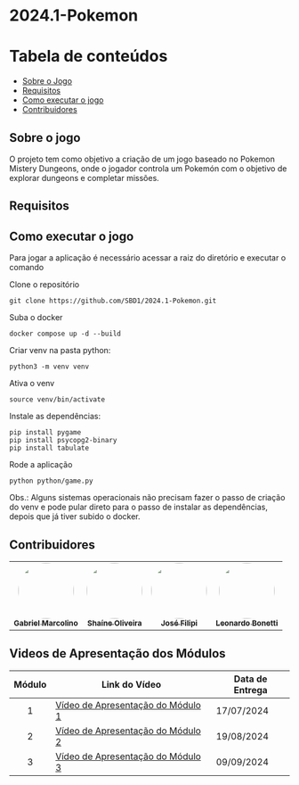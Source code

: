 # 2024.1-Pokemon

Tabela de conteúdos
=================
<!--ts-->
   * [Sobre o Jogo](#Sobre-o-jogo)
   * [Requisitos](#Requisitos)
   * [Como executar o jogo](#Como-executar-o-jogo)
   * [Contribuidores](#Contribuidores)
     
<!--te-->

## Sobre o jogo

O projeto tem como objetivo a criação de um jogo baseado no Pokemon Mistery Dungeons, onde o jogador controla um Pokemón com o objetivo de explorar dungeons e completar missões.

## Requisitos

## Como executar o jogo

Para jogar a aplicação é necessário acessar a raiz do diretório e executar o comando

Clone o repositório
```
git clone https://github.com/SBD1/2024.1-Pokemon.git
```

Suba o docker
```
docker compose up -d --build
```

Criar venv na pasta python:
```
python3 -m venv venv
```
Ativa o venv
```
source venv/bin/activate
```
Instale as dependências:
```
pip install pygame
pip install psycopg2-binary
pip install tabulate
```

Rode a aplicação
```
python python/game.py
```

Obs.: Alguns sistemas operacionais não precisam fazer o passo de criação do venv e pode pular direto para o passo de instalar as dependências, depois que já tiver subido o docker.

## Contribuidores

<table>
  <tr>
    <td align="center"><a href="https://github.com/GabrielMR360"><img style="border-radius: 50%;" src="https://github.com/GabrielMR360.png" width="100px;" alt=""/><br /><sub><b>Gabriel Marcolino</b></sub></a><br />
    <td align="center"><a href="https://github.com/ShaineOliveira"><img style="border-radius: 50%;" src="https://github.com/ShaineOliveira.png" width="100px;" alt=""/><br /><sub><b>Shaíne Oliveira</b></sub></a><br />
    <td align="center"><a href="https://github.com/JoseFilipi"><img style="border-radius: 50%;" src="https://github.com/JoseFilipi.png" width="100px;" alt=""/><br /><sub><b>José Filipi</b></sub></a><br />
    <td align="center"><a href="https://github.com/LeoFacB"><img style="border-radius: 50%;" src="https://github.com/LeoFacB.png" width="100px;" alt=""/><br /><sub><b>Leonardo Bonetti</b></sub></a><br />
  </tr>
</table>

## Videos de Apresentação dos Módulos

| Módulo | Link do Vídeo                                                     | Data de Entrega |
| :----: | ----------------------------------------------------------------- | --------------- |
|   1    | [Vídeo de Apresentação do Módulo 1](https://youtu.be/Rox907B7eAI) | 17/07/2024      |
|   2    | [Vídeo de Apresentação do Módulo 2](https://www.youtube.com/watch?v=88DrSI6KnoY)   |  19/08/2024     |
|   3    | [Vídeo de Apresentação do Módulo 3](https://www.youtube.com/watch?v=OPj2FF_moPY)       |  09/09/2024               |
